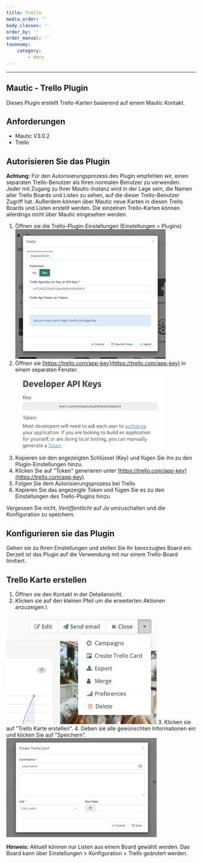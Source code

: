 ```yaml
---
title: Trello
media_order: ''
body_classes: ''
order_by: ''
order_manual: ''
taxonomy:
    category:
        - docs
---
```


-------------------

## Mautic - Trello Plugin

Dieses Plugin erstellt Trello-Karten basierend auf einem Mautic Kontakt.

## Anforderungen

- Mautic V3.0.2
- Trello

## Autorisieren Sie das Plugin

**Achtung:**
Für den Autorisierungsprozess des Plugin empfehlen wir, einen separaten Trello-Benutzer als Ihren normalen Benutzer zu verwenden. Jeder mit Zugang zu Ihrer Mautic-Instanz wird in der Lage sein, die Namen aller Trello Boards und Listen zu sehen, auf die dieser Trello-Benutzer Zugriff hat. Außerdem können über Mautic neue Karten in diesen Trello Boards und Listen erstellt werden. Die einzelnen Trello-Karten können allerdings nicht über Mautic eingesehen werden.

1. Öffnen sie die Trello-Plugin-Einstellungen (Einstellungen > Plugins)\
   <img src="media/trello-plugin-settings-en.png" alt="Trello Plugin Settings" width="400"/>
2. Öffnen sie [https://trello.com/app-key](https://trello.com/app-key) in einem separaten Fenster.\
   <img src="media/trello-app-key-en.png" alt="Get auth keys on Trello" width="400"/>
3. Kopieren sie den angezeigten Schlüssel (Key) und fügen Sie ihn zu den Plugin-Einstellungen hinzu.
4. Klicken Sie auf "Token" generieren unter [https://trello.com/app-key](https://trello.com/app-key)
5. Folgen Sie dem Autorisierungsprozess bei Trello
6. Kopieren Sie das angezeigte Token und fügen Sie es zu den Einstellungen des Trello-Plugins hinzu

Vergessen Sie nicht, *Veröffentlicht* auf *Ja* umzuschalten und die Konfiguration zu speichern.

## Konfigurieren sie das Plugin

Gehen sie zu Ihren Einstellungen und stellen Sie Ihr bevorzugtes Board ein. Derzeit ist das Plugin auf die Verwendung mit nur einem Trello-Board limitiert.

## Trello Karte erstellen

1. Öffnen sie den Kontakt in der Detailansicht. 
2. Klicken sie auf den kleinen Pfeil um die erweiterten Aktionen anzuzeigen.\
<img src="media/trello-plugin-add-card.png" alt="Get auth keys on Trello" width="400"/>
3. Klicken sie auf "Trello Karte erstellen".
4. Geben sie alle gewünschten Informationen ein und klicken Sie auf "Speichern". 
<img src="media/trello-plugin-add-card-info-en.png" alt="Add Trello card information" width="400"/>

**Hinweis:**
Aktuell können nur Listen aus einem Board gewählt werden. Das Board kann über Einstellungen > Konfiguration > Trello geändert werden.
